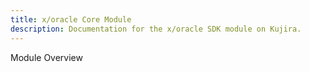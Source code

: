 ```yaml
---
title: x/oracle Core Module
description: Documentation for the x/oracle SDK module on Kujira.
---
```


Module Overview